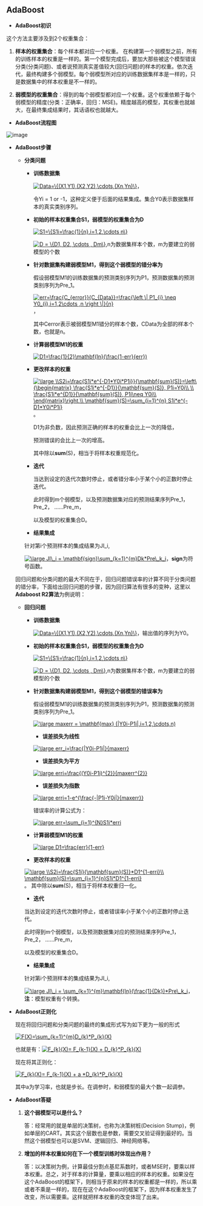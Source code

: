## AdaBoost

* **AdaBoost初识**

这个方法主要涉及到2个权重集合：

1. **样本的权重集合**：每个样本都对应一个权重。 在构建第一个弱模型之前，所有的训练样本的权重是一样的。第一个模型完成后，要加大那些被这个模型错误分类(分类问题)、或者说预测真实差值较大(回归问题)的样本的权重。依次迭代，最终构建多个弱模型。每个弱模型所对应的训练数据集样本是一样的，只是数据集中的样本权重是不一样的。

2. **弱模型的权重集合**：得到的每个弱模型都对应一个权重。这个权重依赖于每个弱模型的精度(分类：正确率，回归：MSE)。精度越高的模型，其权重也就越大，在最终集成结果时，其话语权也就越大。

* **AdaBoost流程图**

![image](https://github.com/Anfany/Machine-Learning-for-Beginner-by-Python3/blob/master/Boosting/AdaBoost/model.png)

* **AdaBoost步骤**

  * **分类问题**
  
    * **训练数据集**
    
      <a href="https://www.codecogs.com/eqnedit.php?latex=Data=\{(X1,Y1),(X2,Y2),\cdots,(Xn,Yn)\}" target="_blank"><img src="https://latex.codecogs.com/gif.latex?Data=\{(X1,Y1),(X2,Y2),\cdots,(Xn,Yn)\}" title="Data=\{(X1,Y1),(X2,Y2),\cdots,(Xn,Yn)\}" /></a>，
      
      令Yi = 1 or -1，这种定义便于后面的结果集成。集合Y0表示数据集样本的真实类别序列。
      
   
    * **初始的样本权重集合S1，弱模型的权重集合为D**
   
       <a href="https://www.codecogs.com/eqnedit.php?latex=S1=\{S1i=\frac{1}{n},i=1,2,\cdots&space;n\}" target="_blank"><img src="https://latex.codecogs.com/gif.latex?S1=\{S1i=\frac{1}{n},i=1,2,\cdots&space;n\}" title="S1=\{S1i=\frac{1}{n},i=1,2,\cdots n\}" /></a>
   
       <a href="https://www.codecogs.com/eqnedit.php?latex=D&space;=&space;\{D1,&space;D2,&space;\cdots&space;,&space;Dm\}" target="_blank"><img src="https://latex.codecogs.com/gif.latex?D&space;=&space;\{D1,&space;D2,&space;\cdots&space;,&space;Dm\}" title="D = \{D1, D2, \cdots , Dm\}" /></a>,n为数据集样本个数，m为要建立的弱模型的个数
   
    * **针对数据集构建弱模型M1，得到这个弱模型的错分率为**
    
        假设弱模型M1的训练数据集的预测类别序列为P1，预测数据集的预测类别序列为Pre_1。
   
         <a href="https://www.codecogs.com/eqnedit.php?latex=err=\frac{C_{error}}{C_{Data}}=\frac{\left&space;\|&space;P1_{i}&space;\neq&space;Y0_{i},i=1,2\cdots&space;,n&space;\right&space;\|}{n}" target="_blank"><img src="https://latex.codecogs.com/gif.latex?err=\frac{C_{error}}{C_{Data}}=\frac{\left&space;\|&space;P1_{i}&space;\neq&space;Y0_{i},i=1,2\cdots&space;,n&space;\right&space;\|}{n}" title="err=\frac{C_{error}}{C_{Data}}=\frac{\left \| P1_{i} \neq Y0_{i},i=1,2\cdots ,n \right \|}{n}" /></a>，
         
         其中Cerror表示被弱模型M1错分的样本个数，CData为全部的样本个数，也就是n。
   
     * **计算弱模型M1的权重**
   
        <a href="https://www.codecogs.com/eqnedit.php?latex=D1=\frac{1}{2}\mathbf{ln}(\frac{1-err}{err})" target="_blank"><img src="https://latex.codecogs.com/gif.latex?D1=\frac{1}{2}\mathbf{ln}(\frac{1-err}{err})" title="D1=\frac{1}{2}\mathbf{ln}(\frac{1-err}{err})" /></a>
   
    * **更改样本的权重**
   
       <a href="https://www.codecogs.com/eqnedit.php?latex=\large&space;\\S2i=\frac{S1i*e^{-D1*Y0i*P1i}}{\mathbf{sum}(S)}=\left\{\begin{matrix}&space;\frac{S1i*e^{-D1}}{\mathbf{sum}(S)},&space;P1i=Y0i\\&space;\\&space;\frac{S1i*e^{D1}}{\mathbf{sum}(S)},&space;P1i\neq&space;Y0i\\&space;\end{matrix}\right.\\&space;\mathbf{sum}(S)=\sum_{i=1}^{n}&space;S1i*e^{-D1*Y0i*P1i}" target="_blank"><img src="https://latex.codecogs.com/gif.latex?\large&space;\\S2i=\frac{S1i*e^{-D1*Y0i*P1i}}{\mathbf{sum}(S)}=\left\{\begin{matrix}&space;\frac{S1i*e^{-D1}}{\mathbf{sum}(S)},&space;P1i=Y0i\\&space;\\&space;\frac{S1i*e^{D1}}{\mathbf{sum}(S)},&space;P1i\neq&space;Y0i\\&space;\end{matrix}\right.\\&space;\mathbf{sum}(S)=\sum_{i=1}^{n}&space;S1i*e^{-D1*Y0i*P1i}" title="\large \\S2i=\frac{S1i*e^{-D1*Y0i*P1i}}{\mathbf{sum}(S)}=\left\{\begin{matrix} \frac{S1i*e^{-D1}}{\mathbf{sum}(S)}, P1i=Y0i\\ \\ \frac{S1i*e^{D1}}{\mathbf{sum}(S)}, P1i\neq Y0i\\ \end{matrix}\right.\\ \mathbf{sum}(S)=\sum_{i=1}^{n} S1i*e^{-D1*Y0i*P1i}" /></a>。
       
       D1为非负数，因此预测正确的样本的权重会比上一次的降低，
       
       预测错误的会比上一次的增高。
    
       其中除以**sum**(S)，相当于将样本权重规范化。
       
    * **迭代**
    
       当达到设定的迭代次数时停止，或者错分率小于某个小的正数时停止迭代。
       
       此时得到m个弱模型，以及预测数据集对应的预测结果序列Pre_1，Pre_2， ……Pre_m，
       
       以及模型的权重集合D。
    
    * **结果集成**
    
     针对第i个预测样本的集成结果为JI_i,
    
    <a href="https://www.codecogs.com/eqnedit.php?latex=\large&space;JI\_i&space;=&space;\mathbf{sign}\sum_{k=1}^{m}Dk*Pre\_k_i" target="_blank"><img src="https://latex.codecogs.com/gif.latex?\large&space;JI\_i&space;=&space;\mathbf{sign}\sum_{k=1}^{m}Dk*Pre\_k_i" title="\large JI\_i = \mathbf{sign}\sum_{k=1}^{m}Dk*Pre\_k_i" /></a>，**sign**为符号函数。
    
  
  回归问题和分类问题的最大不同在于，回归问题错误率的计算不同于分类问题的错分率，下面给出回归问题的步骤，因为回归算法有很多的变种，这里以**Adaboost R2算法**为例说明：
  
  * **回归问题**  
  
    * **训练数据集**
    
      <a href="https://www.codecogs.com/eqnedit.php?latex=Data=\{(X1,Y1),(X2,Y2),\cdots,(Xn,Yn)\}" target="_blank"><img src="https://latex.codecogs.com/gif.latex?Data=\{(X1,Y1),(X2,Y2),\cdots,(Xn,Yn)\}" title="Data=\{(X1,Y1),(X2,Y2),\cdots,(Xn,Yn)\}" /></a>，输出值的序列为Y0。
      
    * **初始的样本权重集合S1，弱模型的权重集合为D**
   
       <a href="https://www.codecogs.com/eqnedit.php?latex=S1=\{S1i=\frac{1}{n},i=1,2,\cdots&space;n\}" target="_blank"><img src="https://latex.codecogs.com/gif.latex?S1=\{S1i=\frac{1}{n},i=1,2,\cdots&space;n\}" title="S1=\{S1i=\frac{1}{n},i=1,2,\cdots n\}" /></a>
   
       <a href="https://www.codecogs.com/eqnedit.php?latex=D&space;=&space;\{D1,&space;D2,&space;\cdots&space;,&space;Dm\}" target="_blank"><img src="https://latex.codecogs.com/gif.latex?D&space;=&space;\{D1,&space;D2,&space;\cdots&space;,&space;Dm\}" title="D = \{D1, D2, \cdots , Dm\}" /></a>,n为数据集样本个数，m为要建立的弱模型的个数
   
    * **针对数据集构建弱模型M1，得到这个弱模型的错误率为**
    
        假设弱模型M1的训练数据集的预测类别序列为P1，预测数据集的预测类别序列为Pre_1。
   
         <a href="https://www.codecogs.com/eqnedit.php?latex=\large&space;maxerr&space;=&space;\mathbf{max}&space;(|Y0i-P1i|,i=1,2,\cdots,n)" target="_blank"><img src="https://latex.codecogs.com/gif.latex?\large&space;maxerr&space;=&space;\mathbf{max}&space;(|Y0i-P1i|,i=1,2,\cdots,n)" title="\large maxerr = \mathbf{max} (|Y0i-P1i|,i=1,2,\cdots,n)" /></a>
         
         * **误差损失为线性**
         
         <a href="https://www.codecogs.com/eqnedit.php?latex=\large&space;err_i=\frac{|Y0i-P1i|}{maxerr}" target="_blank"><img src="https://latex.codecogs.com/gif.latex?\large&space;err_i=\frac{|Y0i-P1i|}{maxerr}" title="\large err_i=\frac{|Y0i-P1i|}{maxerr}" /></a>
         
         * **误差损失为平方**
         
         <a href="https://www.codecogs.com/eqnedit.php?latex=\large&space;erri=\frac{(Y0i-P1i)^{2}}{maxerr^{2}}" target="_blank"><img src="https://latex.codecogs.com/gif.latex?\large&space;erri=\frac{(Y0i-P1i)^{2}}{maxerr^{2}}" title="\large erri=\frac{(Y0i-P1i)^{2}}{maxerr^{2}}" /></a>
          
         * **误差损失为指数**
         
         <a href="https://www.codecogs.com/eqnedit.php?latex=\large&space;erri=1-e^{\frac{-|P1i-Y0i|}{maxerr}}" target="_blank"><img src="https://latex.codecogs.com/gif.latex?\large&space;erri=1-e^{\frac{-|P1i-Y0i|}{maxerr}}" title="\large erri=1-e^{\frac{-|P1i-Y0i|}{maxerr}}" /></a>
         
        错误率的计算公式为：
        
      <a href="https://www.codecogs.com/eqnedit.php?latex=\large&space;err=\sum_{i=1}^{N}S1i*erri" target="_blank"><img src="https://latex.codecogs.com/gif.latex?\large&space;err=\sum_{i=1}^{N}S1i*erri" title="\large err=\sum_{i=1}^{N}S1i*erri" /></a>
   
     * **计算弱模型M1的权重**
   
        <a href="https://www.codecogs.com/eqnedit.php?latex=\large&space;D1=\frac{err}{1-err}" target="_blank"><img src="https://latex.codecogs.com/gif.latex?\large&space;D1=\frac{err}{1-err}" title="\large D1=\frac{err}{1-err}" /></a>
   
    * **更改样本的权重**
   
     <a href="https://www.codecogs.com/eqnedit.php?latex=\large&space;\\S2i=\frac{S1i}{\mathbf{sum}(S)}*D1^{1-erri}\\&space;\mathbf{sum}(S)=\sum_{i=1}^{n}S1i*D1^{1-erri}" target="_blank"><img src="https://latex.codecogs.com/gif.latex?\large&space;\\S2i=\frac{S1i}{\mathbf{sum}(S)}*D1^{1-erri}\\&space;\mathbf{sum}(S)=\sum_{i=1}^{n}S1i*D1^{1-erri}" title="\large \\S2i=\frac{S1i}{\mathbf{sum}(S)}*D1^{1-erri}\\ \mathbf{sum}(S)=\sum_{i=1}^{n}S1i*D1^{1-erri}" /></a> 。
    其中除以**sum**(S)，相当于将样本权重归一化。
       
    * **迭代**
    
     当达到设定的迭代次数时停止，或者错误率小于某个小的正数时停止迭代。
     
     此时得到m个弱模型，以及预测数据集对应的预测结果序列Pre_1，Pre_2， ……Pre_m，
     
     以及模型的权重集合D。
    
    * **结果集成**
    
     针对第i个预测样本的集成结果为JI_i,
    
    <a href="https://www.codecogs.com/eqnedit.php?latex=\large&space;JI\_i&space;=&space;\sum_{k=1}^{m}\mathbf{ln}(\frac{1}{Dk})*Pre\_k_i" target="_blank"><img src="https://latex.codecogs.com/gif.latex?\large&space;JI\_i&space;=&space;\sum_{k=1}^{m}\mathbf{ln}(\frac{1}{Dk})*Pre\_k_i" title="\large JI\_i = \sum_{k=1}^{m}\mathbf{ln}(\frac{1}{Dk})*Pre\_k_i" /></a>，**注**：模型权重有个转换。
 
* **AdaBoost正则化**  

     现在将回归问题和分类问题的最终的集成形式写为如下更为一般的形式
     
     <a href="https://www.codecogs.com/eqnedit.php?latex=F(X)=\sum_{k=1}^{m}D_{k}*P_{k}(X)" target="_blank"><img src="https://latex.codecogs.com/gif.latex?F(X)=\sum_{k=1}^{m}D_{k}*P_{k}(X)" title="F(X)=\sum_{k=1}^{m}D_{k}*P_{k}(X)" /></a>
     
     也就是有：<a href="https://www.codecogs.com/eqnedit.php?latex=F_{k}(X)=&space;F_{k-1}(X)&space;&plus;&space;D_{k}*P_{k}(X)" target="_blank"><img src="https://latex.codecogs.com/gif.latex?F_{k}(X)=&space;F_{k-1}(X)&space;&plus;&space;D_{k}*P_{k}(X)" title="F_{k}(X)= F_{k-1}(X) + D_{k}*P_{k}(X)" /></a>
     
     现在将其正则化：
     
     <a href="https://www.codecogs.com/eqnedit.php?latex=F_{k}(X)=&space;F_{k-1}(X)&space;&plus;&space;a&space;*D_{k}*P_{k}(X)" target="_blank"><img src="https://latex.codecogs.com/gif.latex?F_{k}(X)=&space;F_{k-1}(X)&space;&plus;&space;a&space;*D_{k}*P_{k}(X)" title="F_{k}(X)= F_{k-1}(X) + a *D_{k}*P_{k}(X)" /></a>
     
     其中a为学习率，也就是步长。在调参时，和弱模型的最大个数一起调参。
     
   
* **AdaBoost答疑**   
   1. **这个弱模型可以是什么？**
   
        答：经常用的就是单层的决策树，也称为决策树桩(Decision Stump)，例如单层的CART。其实这个层数也是参数，需要交叉验证得到最好的。当然这个弱模型也可以是SVM、逻辑回归、神经网络等。
   
   2. **增加的样本权重如何在下一个模型训练时体现出作用？**
   
       答：以决策树为例，计算最佳分割点基尼系数时，或者MSE时，要乘以样本权重。总之，对于样本的计算量，要乘以相应的样本的权重。如果没在这个AdaBoost的框架下，则相当于原来的样本的权重都是一样的，所以乘或者不乘是一样的，现在在这个AdaBoost的框架下，因为样本权重发生了改变，所以需要乘。这样就把样本权重的改变体现了出来。
  
